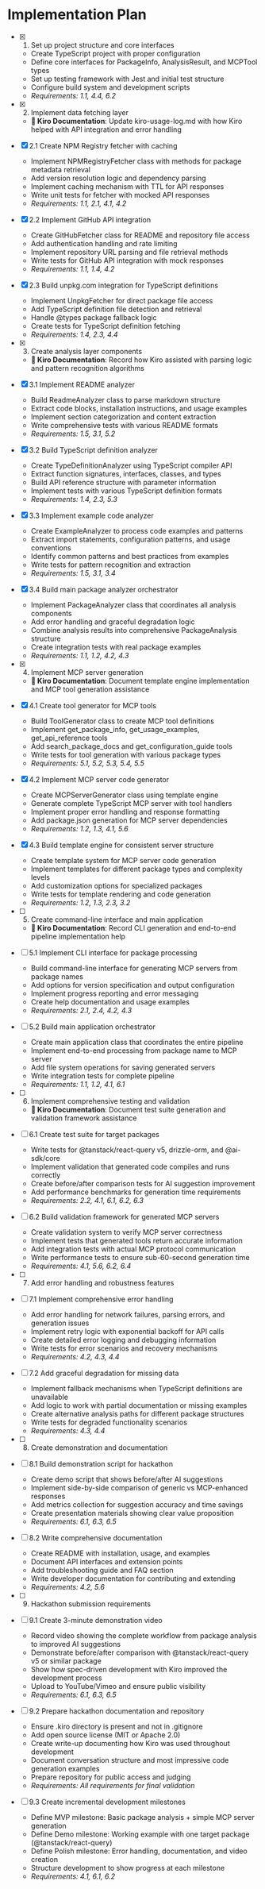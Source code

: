 # Implementation Plan

- [x] 1. Set up project structure and core interfaces

  - Create TypeScript project with proper configuration
  - Define core interfaces for PackageInfo, AnalysisResult, and MCPTool types
  - Set up testing framework with Jest and initial test structure
  - Configure build system and development scripts
  - _Requirements: 1.1, 4.4, 6.2_

- [x] 2. Implement data fetching layer
  - **📝 Kiro Documentation**: Update kiro-usage-log.md with how Kiro helped with API integration and error handling
- [x] 2.1 Create NPM Registry fetcher with caching

  - Implement NPMRegistryFetcher class with methods for package metadata retrieval
  - Add version resolution logic and dependency parsing
  - Implement caching mechanism with TTL for API responses
  - Write unit tests for fetcher with mocked API responses
  - _Requirements: 1.1, 2.1, 4.1, 4.2_

- [x] 2.2 Implement GitHub API integration

  - Create GitHubFetcher class for README and repository file access
  - Add authentication handling and rate limiting
  - Implement repository URL parsing and file retrieval methods
  - Write tests for GitHub API integration with mock responses
  - _Requirements: 1.1, 1.4, 4.2_

- [x] 2.3 Build unpkg.com integration for TypeScript definitions

  - Implement UnpkgFetcher for direct package file access
  - Add TypeScript definition file detection and retrieval
  - Handle @types package fallback logic
  - Create tests for TypeScript definition fetching
  - _Requirements: 1.4, 2.3, 4.4_

- [x] 3. Create analysis layer components
  - **📝 Kiro Documentation**: Record how Kiro assisted with parsing logic and pattern recognition algorithms
- [x] 3.1 Implement README analyzer

  - Build ReadmeAnalyzer class to parse markdown structure
  - Extract code blocks, installation instructions, and usage examples
  - Implement section categorization and content extraction
  - Write comprehensive tests with various README formats
  - _Requirements: 1.5, 3.1, 5.2_

- [x] 3.2 Build TypeScript definition analyzer

  - Create TypeDefinitionAnalyzer using TypeScript compiler API
  - Extract function signatures, interfaces, classes, and types
  - Build API reference structure with parameter information
  - Implement tests with various TypeScript definition formats
  - _Requirements: 1.4, 2.3, 5.3_

- [x] 3.3 Implement example code analyzer

  - Create ExampleAnalyzer to process code examples and patterns
  - Extract import statements, configuration patterns, and usage conventions
  - Identify common patterns and best practices from examples
  - Write tests for pattern recognition and extraction
  - _Requirements: 1.5, 3.1, 3.4_

- [x] 3.4 Build main package analyzer orchestrator

  - Implement PackageAnalyzer class that coordinates all analysis components
  - Add error handling and graceful degradation logic
  - Combine analysis results into comprehensive PackageAnalysis structure
  - Create integration tests with real package examples
  - _Requirements: 1.1, 1.2, 4.2, 4.3_

- [x] 4. Implement MCP server generation
  - **📝 Kiro Documentation**: Document template engine implementation and MCP tool generation assistance
- [x] 4.1 Create tool generator for MCP tools

  - Build ToolGenerator class to create MCP tool definitions
  - Implement get_package_info, get_usage_examples, get_api_reference tools
  - Add search_package_docs and get_configuration_guide tools
  - Write tests for tool generation with various package types
  - _Requirements: 5.1, 5.2, 5.3, 5.4, 5.5_

- [x] 4.2 Implement MCP server code generator

  - Create MCPServerGenerator class using template engine
  - Generate complete TypeScript MCP server with tool handlers
  - Implement proper error handling and response formatting
  - Add package.json generation for MCP server dependencies
  - _Requirements: 1.2, 1.3, 4.1, 5.6_

- [x] 4.3 Build template engine for consistent server structure

  - Create template system for MCP server code generation
  - Implement templates for different package types and complexity levels
  - Add customization options for specialized packages
  - Write tests for template rendering and code generation
  - _Requirements: 1.2, 1.3, 2.3, 3.2_

- [ ] 5. Create command-line interface and main application
  - **📝 Kiro Documentation**: Record CLI generation and end-to-end pipeline implementation help
- [ ] 5.1 Implement CLI interface for package processing

  - Build command-line interface for generating MCP servers from package names
  - Add options for version specification and output configuration
  - Implement progress reporting and error messaging
  - Create help documentation and usage examples
  - _Requirements: 2.1, 2.4, 4.2, 4.3_

- [ ] 5.2 Build main application orchestrator

  - Create main application class that coordinates the entire pipeline
  - Implement end-to-end processing from package name to MCP server
  - Add file system operations for saving generated servers
  - Write integration tests for complete pipeline
  - _Requirements: 1.1, 1.2, 4.1, 6.1_

- [ ] 6. Implement comprehensive testing and validation
  - **📝 Kiro Documentation**: Document test suite generation and validation framework assistance
- [ ] 6.1 Create test suite for target packages

  - Write tests for @tanstack/react-query v5, drizzle-orm, and @ai-sdk/core
  - Implement validation that generated code compiles and runs correctly
  - Create before/after comparison tests for AI suggestion improvement
  - Add performance benchmarks for generation time requirements
  - _Requirements: 2.2, 4.1, 6.1, 6.2, 6.3_

- [ ] 6.2 Build validation framework for generated MCP servers

  - Create validation system to verify MCP server correctness
  - Implement tests that generated tools return accurate information
  - Add integration tests with actual MCP protocol communication
  - Write performance tests to ensure sub-60-second generation time
  - _Requirements: 4.1, 5.6, 6.2, 6.4_

- [ ] 7. Add error handling and robustness features
- [ ] 7.1 Implement comprehensive error handling

  - Add error handling for network failures, parsing errors, and generation issues
  - Implement retry logic with exponential backoff for API calls
  - Create detailed error logging and debugging information
  - Write tests for error scenarios and recovery mechanisms
  - _Requirements: 4.2, 4.3, 4.4_

- [ ] 7.2 Add graceful degradation for missing data

  - Implement fallback mechanisms when TypeScript definitions are unavailable
  - Add logic to work with partial documentation or missing examples
  - Create alternative analysis paths for different package structures
  - Write tests for degraded functionality scenarios
  - _Requirements: 4.3, 4.4_

- [ ] 8. Create demonstration and documentation
- [ ] 8.1 Build demonstration script for hackathon

  - Create demo script that shows before/after AI suggestions
  - Implement side-by-side comparison of generic vs MCP-enhanced responses
  - Add metrics collection for suggestion accuracy and time savings
  - Create presentation materials showing clear value proposition
  - _Requirements: 6.1, 6.3, 6.5_

- [ ] 8.2 Write comprehensive documentation

  - Create README with installation, usage, and examples
  - Document API interfaces and extension points
  - Add troubleshooting guide and FAQ section
  - Write developer documentation for contributing and extending
  - _Requirements: 4.2, 5.6_

- [ ] 9. Hackathon submission requirements
- [ ] 9.1 Create 3-minute demonstration video

  - Record video showing the complete workflow from package analysis to improved AI suggestions
  - Demonstrate before/after comparison with @tanstack/react-query v5 or similar package
  - Show how spec-driven development with Kiro improved the development process
  - Upload to YouTube/Vimeo and ensure public visibility
  - _Requirements: 6.1, 6.3, 6.5_

- [ ] 9.2 Prepare hackathon documentation and repository

  - Ensure .kiro directory is present and not in .gitignore
  - Add open source license (MIT or Apache 2.0)
  - Create write-up documenting how Kiro was used throughout development
  - Document conversation structure and most impressive code generation examples
  - Prepare repository for public access and judging
  - _Requirements: All requirements for final validation_

- [ ] 9.3 Create incremental development milestones
  - Define MVP milestone: Basic package analysis + simple MCP server generation
  - Define Demo milestone: Working example with one target package (@tanstack/react-query)
  - Define Polish milestone: Error handling, documentation, and video creation
  - Structure development to show progress at each milestone
  - _Requirements: 4.1, 6.1, 6.2_
